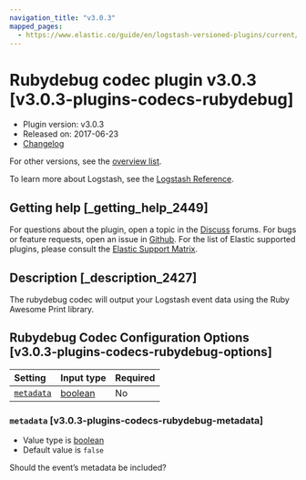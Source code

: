 ```yaml
---
navigation_title: "v3.0.3"
mapped_pages:
  - https://www.elastic.co/guide/en/logstash-versioned-plugins/current/v3.0.3-plugins-codecs-rubydebug.html
---
```


# Rubydebug codec plugin v3.0.3 [v3.0.3-plugins-codecs-rubydebug]

* Plugin version: v3.0.3
* Released on: 2017-06-23
* [Changelog](https://github.com/logstash-plugins/logstash-codec-rubydebug/blob/v3.0.3/CHANGELOG.md)

For other versions, see the [overview list](codec-rubydebug-index.md).

To learn more about Logstash, see the [Logstash Reference](https://www.elastic.co/guide/en/logstash/current/index.html).

## Getting help [_getting_help_2449]

For questions about the plugin, open a topic in the [Discuss](http://discuss.elastic.co) forums. For bugs or feature requests, open an issue in [Github](https://github.com/logstash-plugins/logstash-codec-rubydebug). For the list of Elastic supported plugins, please consult the [Elastic Support Matrix](https://www.elastic.co/support/matrix#matrix_logstash_plugins).

## Description [_description_2427]

The rubydebug codec will output your Logstash event data using the Ruby Awesome Print library.

## Rubydebug Codec Configuration Options [v3.0.3-plugins-codecs-rubydebug-options]

| Setting | Input type | Required |
| :- | :- | :- |
| [`metadata`](v3-0-3-plugins-codecs-rubydebug.md#v3.0.3-plugins-codecs-rubydebug-metadata) | [boolean](/lsr/value-types.md#boolean) | No |

### `metadata` [v3.0.3-plugins-codecs-rubydebug-metadata]

* Value type is [boolean](/lsr/value-types.md#boolean)
* Default value is `false`

Should the event’s metadata be included?
